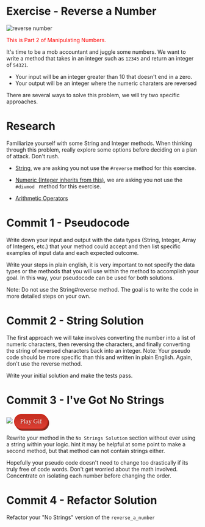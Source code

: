 # Exercise - Reverse a Number

![reverse number](resources/reverse_order.png)

<span style="color: red;">This is Part 2 of Manipulating Numbers.</span>

It's time to be a mob accountant and juggle some numbers. We want to write a method that takes in an integer such as `12345` and return an integer of `54321`.

- Your input will be an integer greater than 10 that doesn't end in a zero.
- Your output will be an integer where the numeric charaters are reversed

There are several ways to solve this problem, we will try two specific approaches.

# Research

Familiarize yourself with some String and Integer methods. When thinking through this problem, really explore some options before deciding on a plan of attack. Don't rush.

  - [String](https://ruby-doc.org/core-2.4.0/String.html), we are asking you not use the `#reverse` method for this exercise.

  - [Numeric (Integer inherits from this)](https://ruby-doc.com/docs/ProgrammingRuby/html/ref_c_numeric.html),  we are asking you not use the `#divmod ` method for this exercise.

  - [Arithmetic Operators](https://www.w3resource.com/ruby/ruby-arithmetic-operators.php)

# Commit 1 - Pseudocode

Write down your input and output with the data types (String, Integer, Array of Integers, etc.) that your method could accept and then list specific examples of input data and each expected outcome.

Write your steps in plain english, it is very important to not specify the data types or the methods that you will use within the method to accomplish your goal. In this way, your pseudocode can be used for both solutions.

Note: Do not use the String#reverse method. The goal is to write the code in more detailed steps on your own.

# Commit 2 - String Solution

The first approach we will take involves converting the number into a list of numeric characters, then reversing the characters, and finally converting the string of reversed characters back into an integer. Note: Your pseudo code should be more specific than this and written in plain English. Again, don't use the reverse method.

Write your initial solution and make the tests pass. 

# Commit 3 - I've Got No Strings

<!--![No Strings](resources/no_strings.gif)-->
<img id="pinocchio-gif" src="resources/no_strings_no_loop.gif" />
<div id="resetButton">Play Gif</div>
</div>

Rewrite your method in the `No Strings Solution` section without ever using a string within your logic. hint it may be helpful at some point to make a second method, but that method can not contain strings either.

Hopefully your pseudo code doesn't need to change too drastically if its truly free of code words. Don't get worried about the math involved. Concentrate on isolating each number before changing the order.

# Commit 4 - Refactor Solution

Refactor your "No Strings" version of the `reverse_a_number`


<style>
#resetButton {
	-moz-box-shadow: 3px 4px 0px 0px #8a2a21;
	-webkit-box-shadow: 3px 4px 0px 0px #8a2a21;
	box-shadow: 3px 4px 0px 0px #8a2a21;
	background:-webkit-gradient(linear, left top, left bottom, color-stop(0.05, #c62d1f), color-stop(1, #db3f34));
	background:-moz-linear-gradient(top, #c62d1f 5%, #db3f34 100%);
	background:-webkit-linear-gradient(top, #c62d1f 5%, #db3f34 100%);
	background:-o-linear-gradient(top, #c62d1f 5%, #db3f34 100%);
	background:-ms-linear-gradient(top, #c62d1f 5%, #db3f34 100%);
	background:linear-gradient(to bottom, #c62d1f 5%, #db3f34 100%);
	filter:progid:DXImageTransform.Microsoft.gradient(startColorstr='#c62d1f', endColorstr='#db3f34',GradientType=0);
	background-color:#c62d1f;
	-moz-border-radius:20px;
	-webkit-border-radius:20px;
	border-radius:20px;
	border:2px solid #d02718;
	display:inline-block;
	cursor:pointer;
	color:#ffffff;
	font-family:Verdana;
	font-size:17px;
	padding:8px 14px;
	text-decoration:none;
	text-shadow:0px 1px 0px #810e05;
}
#resetButton:hover {
	background:-webkit-gradient(linear, left top, left bottom, color-stop(0.05, #db3f34), color-stop(1, #c62d1f));
	background:-moz-linear-gradient(top, #db3f34 5%, #c62d1f 100%);
	background:-webkit-linear-gradient(top, #db3f34 5%, #c62d1f 100%);
	background:-o-linear-gradient(top, #db3f34 5%, #c62d1f 100%);
	background:-ms-linear-gradient(top, #db3f34 5%, #c62d1f 100%);
	background:linear-gradient(to bottom, #db3f34 5%, #c62d1f 100%);
	filter:progid:DXImageTransform.Microsoft.gradient(startColorstr='#db3f34', endColorstr='#c62d1f',GradientType=0);
	background-color:#db3f34;
}
#resetButton:active {
	position:relative;
	top:1px;
}

        
}
</style>

<script>
	var resetAnimation = function resetAnimation() {
	  var pinocchioGif = document.getElementById("pinocchio-gif");
	  pinocchioGif.src = pinocchioGif.src;
	};
	
	var resetButton = document.getElementById("resetButton");
	resetButton.addEventListener("click", resetAnimation);
</script>